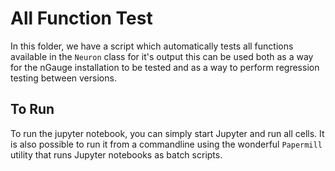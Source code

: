 # All Function Test

In this folder, we have a script which automatically tests all functions available in the `Neuron` class for it's output
this can be used both as a way for the nGauge installation to be tested and as a way to perform regression testing between
versions.

## To Run
To run the jupyter notebook, you can simply start Jupyter and run all cells. It is also possible to run it from a commandline
using the wonderful `Papermill` utility that runs Jupyter notebooks as batch scripts.